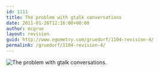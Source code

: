 ```yaml
---
id: 1111
title: The problem with gtalk conversations
date: 2011-01-26T12:16:00+00:00
author: mcgrue
layout: revision
guid: http://www.egometry.com/gruedorf/1104-revision-4/
permalink: /gruedorf/1104-revision-4/
---
```

![The problem with gtalk conversations.](http://www.egometry.com/i/2011/01/gtalk-conversation1.png)